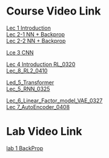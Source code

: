 # Course Video Link
[Lec 1 Introduction](https://www.youtube.com/live/HKvy2FrGm5Q) <br>
[Lec 2-1 NN + Backprop](https://www.youtube.com/watch?v=R4q0QUIHa_U&list=PLmXDVCsM4sa1AgdrRUugRYlAURbr47Byk&index=3&t=1853s) <br>
[Lec 2-2 NN + Backprop](https://youtu.be/STKAmV2F__M?si=m_DN3r0755ndzw6O) <br>

[Lce 3 CNN](https://www.youtube.com/live/3Nc9u3ODzlI)<br>

[Lec 4 Introduction RL_0320](https://www.youtube.com/live/a7JJCNDHcH8)<br>
[Lec_8_RL2_0410](https://www.youtube.com/live/nNdsvX3fkqA)<br>

[Led_5_Transformer](https://www.youtube.com/live/7sQ9qJ_gm48)<br>
[Lec_5_RNN_0325](https://www.youtube.com/live/tWojfa7ox-A)<br>

[Lec_6_Linear_Factor_model_VAE_0327](https://www.youtube.com/live/tWojfa7ox-A)<br>
[Lec 7_AutoEncoder_0408](https://www.youtube.com/live/4xZScKeXBFg)<br>


# Lab Video Link
[lab 1 BackProp](https://www.youtube.com/live/nmSqjkN_KUU)<br>
